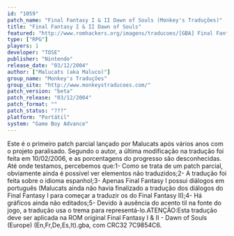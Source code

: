 ```yaml
---
id: "1059"
patch_name: "Final Fantasy I & II Dawn of Souls (Monkey's Traduções)"
title: "Final Fantasy I & II Dawn of Souls"
featured: "http://www.romhackers.org/imagens/traducoes/[GBA] Final Fantasy I & II Dawn of Souls - Monkey's Traduções - 1.png"
type: ["RPG"]
players: 1
developer: "TOSE"
publisher: "Nintendo"
release_date: "03/12/2004"
author: ["Malucats (aka Maluco)"]
group_name: "Monkey's Traduções"
group_site: "http://www.monkeystraducoes.com/"
patch_version: "beta"
patch_release: "03/12/2004"
patch_format: ""
patch_status: "???"
platform: "Portátil"
system: "Game Boy Advance"
---
```


Este é o primeiro patch parcial lançado por Malucats após vários anos com o projeto paralisado. Segundo o autor, a última modificação na tradução foi feita em 10/02/2006, e as porcentagens do progresso são desconhecidas. Até onde testamos, percebemos que:1- Como se trata de um patch parcial, obviamente ainda é possível ver elementos não traduzidos;2- A tradução foi feita sobre o idioma espanhol;3- Apenas Final Fantasy I possui diálogos em português (Malucats ainda não havia finalizado a tradução dos diálogos do Final Fantasy I para começar a traduzir os do Final Fantasy II);4- Há gráficos ainda não editados;5- Devido à ausência do acento til na fonte do jogo, a tradução usa o trema para representá-lo.ATENÇÃO:Esta tradução deve ser aplicada na ROM original Final Fantasy I & II - Dawn of Souls (Europe) (En,Fr,De,Es,It).gba, com CRC32 7C9854C6.